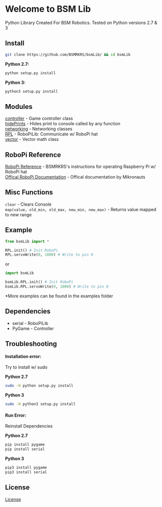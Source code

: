 # Welcome to BSM Lib

Python Library Created For BSM Robotics. Tested on Python versions 2.7 & 3

## Install

```bash
git clone https://github.com/BSMRKRS/bsmLib/ && cd bsmLib
```

**Python 2.7:**

```bash
python setup.py install
```

**Python 3:**

```bash
python3 setup.py install
```

## Modules

[controller](/docs/controller.md) - Game controller class </br>
[hidePrints](/docs/hidePrints.md) - Hides print to console called by any function </br>
[networking](/docs/networking.md) - Networking classes </br>
[RPL](/docs/RPL.md) - RoboPiLib: Communicate w/ RoboPi hat </br>
[vector](/docs/vector.md) - Vector math class </br>

## RoboPi Reference

[RoboPi Reference](/docs/RoboPi_Reference.md) - BSMRKRS's instructions for operating Raspberry Pi w/ RoboPi hat </br>
[Offical RoboPi Documentation](http://www.mikronauts.com/raspberry-pi/robopi/) - Offical documentation by Mikronauts

## Misc Functions

`clear` - Clears Console </br>
`map(value, old_min, old_max, new_min, new_max)` - Returns value mapped to new range </br>

## Example

```python
from bsmLib import *

RPL.init() # Init RoboPi
RPL.servoWrite(0, 1000) # Write to pin 0
```

or

```python
import bsmLib

bsmLib.RPL.init() # Init RoboPi
bsmLib.RPL.servoWrite(0, 1000) # Write to pin 0
```

\*More examples can be found in the examples folder

## Dependencies

- serial - RoboPiLib
- PyGame - Controller

## Troubleshooting

#### Installation error:

Try to install w/ sudo

**Python 2.7**
```bash
sudo -H python setup.py install
```

**Python 3**
```bash
sudo -H python3 setup.py install
```

#### Run Error:

Reinstall Dependencies </br>

**Python 2.7**
```bash
pip install pygame
pip install serial
```

**Python 3**
```bash
pip3 install pygame
pip3 install serial
```

## License

[License](/docs/LICENSE)
